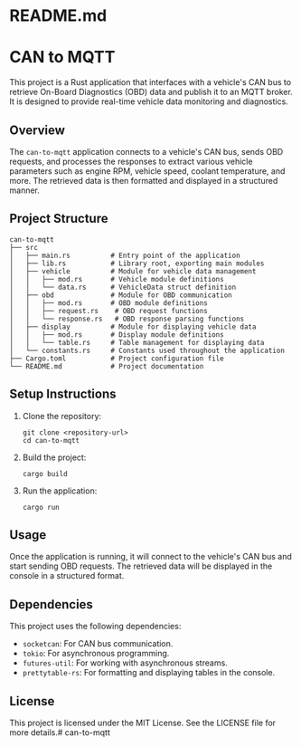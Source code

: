 # README.md

# CAN to MQTT

This project is a Rust application that interfaces with a vehicle's CAN bus to retrieve On-Board Diagnostics (OBD) data and publish it to an MQTT broker. It is designed to provide real-time vehicle data monitoring and diagnostics.

## Overview

The `can-to-mqtt` application connects to a vehicle's CAN bus, sends OBD requests, and processes the responses to extract various vehicle parameters such as engine RPM, vehicle speed, coolant temperature, and more. The retrieved data is then formatted and displayed in a structured manner.

## Project Structure

```
can-to-mqtt
├── src
│   ├── main.rs          # Entry point of the application
│   ├── lib.rs           # Library root, exporting main modules
│   ├── vehicle          # Module for vehicle data management
│   │   ├── mod.rs       # Vehicle module definitions
│   │   └── data.rs      # VehicleData struct definition
│   ├── obd              # Module for OBD communication
│   │   ├── mod.rs       # OBD module definitions
│   │   ├── request.rs    # OBD request functions
│   │   └── response.rs   # OBD response parsing functions
│   ├── display          # Module for displaying vehicle data
│   │   ├── mod.rs       # Display module definitions
│   │   └── table.rs     # Table management for displaying data
│   └── constants.rs     # Constants used throughout the application
├── Cargo.toml           # Project configuration file
└── README.md            # Project documentation
```

## Setup Instructions

1. Clone the repository:
   ```
   git clone <repository-url>
   cd can-to-mqtt
   ```

2. Build the project:
   ```
   cargo build
   ```

3. Run the application:
   ```
   cargo run
   ```

## Usage

Once the application is running, it will connect to the vehicle's CAN bus and start sending OBD requests. The retrieved data will be displayed in the console in a structured format.

## Dependencies

This project uses the following dependencies:
- `socketcan`: For CAN bus communication.
- `tokio`: For asynchronous programming.
- `futures-util`: For working with asynchronous streams.
- `prettytable-rs`: For formatting and displaying tables in the console.

## License

This project is licensed under the MIT License. See the LICENSE file for more details.# can-to-mqtt
